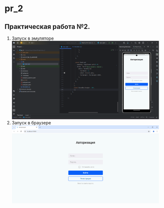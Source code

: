 # pr_2

## Практическая работа №2.
1. Запуск в эмуляторе
![img.png](img.png)
2. Запуск в браузере
![img_1.png](img_1.png)